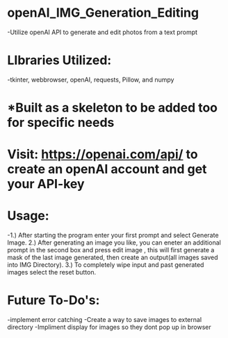 # openAI_IMG_Generation_Editing

-Utilize openAI API to generate and edit photos from a text prompt

# LIbraries Utilized: 
-tkinter, webbrowser, openAI, requests, Pillow, and numpy

# *Built as a skeleton to be added too for specific needs

# Visit: https://openai.com/api/ to create an openAI account and get your API-key

# Usage: 
-1.) After starting the program enter your first prompt and select Generate Image. 2.) After generating an image you like, you can eneter an additional prompt in the second box and press edit image , this will first generate a mask of the last image generated, then create an output(all images saved into IMG Directory). 3.) To completely wipe input and past generated images select the reset button.

# Future To-Do's: 
  -implement error catching
  -Create a way to save images to external directory
  -Impliment display for images so they dont pop up in browser
  
